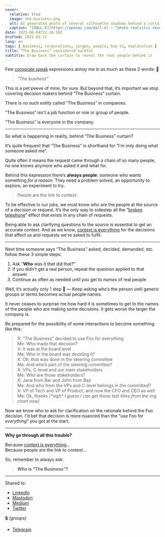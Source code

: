 ```yaml
---
cover:
  relative: true
  image: the-business.png
  alt: AI generated photo of several silhouette shadows behind a curtain
  caption: "[DALL·E](https://openai.com/dall-e) — “photo realistic several silhouette shadows behind a curtain”"
date: 2023-06-04T22:16:59Z
drafted: 2022-03-22
lang: en
tags: [ business, corporations, jargon, people, how to, explanation ]
title: “The Business” considered harmful
subtitle: Draw back the curtain to reveal the real people behind it
---
```


Few [corporate speak](https://en.wikipedia.org/wiki/Corporate_jargon) expressions annoy me in as much as these 2 words: 😬

> *“The business”*

This *is* a pet peeve of mine, for sure. But beyond that, it’s important we stop covering decision makers behind “The Business” curtain. 

There is no such entity called “The Business” in companies.

“The Business” isn't a job function or role or group of people.

“The Business” is everyone in the company.

---

So what is happening in reality, behind “The Business” curtain?

It‘s quite frequent that “The Business” is shorthand for “I'm only doing what someone asked me”.

Quite often it means the request came through a chain of so many people, no one knows anymore who asked it and what for.

Behind this expression there’s **always people**: *someone* who wants something *for a reason*. They need a problem solved, an opportunity to explore, an experiment to try.

> People are the link to context.

To be effective in our jobs, we must know who are the people at the source of a decision or request. It’s the only way to sidestep all the “[broken telephone](https://en.wikipedia.org/w/index.php?title=Broken_telephone)” effect that exists in any chain of requests.

Being able to ask clarifying questions to the source is essential to get an accurate context. And as we know, [context is everything](/implicit-context) for the decisions that affect us and requests we're asked to fulfil.

---

Next time someone says “The Business” asked, decided, demanded, etc. follow these 3 simple steps:

1. Ask “**Who** was it that did that?”
2. If you didn't get a real person, repeat the question applied to that answer
3. Continue as often as needed until you get to *names* of real people

Well, it’s actually only 1 step 🙂 — Keep asking who’s the person until generic groups or terms becomes actual people names.

It never ceases to surprise me how hard it is sometimes to get to the names of the people who are making some decisions. It gets worse the larger the company is.

Be prepared for the possibility of some interactions to become something like this:

> X: “The Business” decided to use Foo for everything  
> Me: Who made that decision?  
> X: It was at the board level  
> Me: Who in the board was deciding it?  
> X: Oh, that was done in the steering committee  
> Me: And who’s part of the steering committee?  
> X: VPs, C-level and our main stakeholders  
> Me: Who are those stakeholders?  
> X: Jane from Bar and John from Baz  
> Me: And who from the VPs and C-level belongs in the committed?  
> X: VP of Tech and VP of Product, and now the CFO and CEO as well  
> Me: Ok, thanks *[\*sigh\* I guess I can get those last titles from the org chart now]*

Now we know who to ask for clarification on the rationale behind the Foo decision. I'd bet that decision is more nuanced than the “use Foo for *everything*” you got at the start.

---

**Why go through all this trouble?**

Because [context is everything](/implicit-context)…  
Because people are the link to context…

So, remember to always ask:

> ***Who* is “The Business”?**

---

Shared to:

* [LinkedIn](https://www.linkedin.com/posts/hugocf_the-business-considered-harmful-activity-7071878662735708160-rK-X/)
* [Mastodon](https://mastodon.online/@hugocf/110498105941254453)
* [Medium](https://hugocf.medium.com/the-business-considered-harmful-6d8b425929a7)
* [Twitter](https://twitter.com/hugocf/status/1666113272095952896)

🔒 *(groups)*

* [Telegram](https://t.me/c/1363309933/8926)
